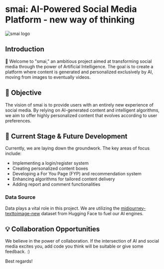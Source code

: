 # smai: AI-Powered Social Media Platform - new way of thinking

![smai logo](https://github.com/MiletaA/smai/assets/92308650/07c00fef-4d72-4c49-9506-4763c0b244cc)

## Introduction
👋 Welcome to "smai," an ambitious project aimed at transforming social media through the power of Artificial Intelligence. The goal is to create a platform where content is generated and personalized exclusively by AI, moving from images to eventually videos.

## 🎯 Objective
The vision of smai is to provide users with an entirely new experience of social media. By relying on AI-generated content and intelligent algorithms, we aim to offer highly personalized content that evolves according to user preferences.

## 🚀 Current Stage & Future Development
Currently, we are laying down the groundwork. The key areas of focus include:
- Implementing a login/register system
- Creating personalized content boxes
- Developing a For You Page (FYP) and recommendation system
- Enhancing algorithms for tailored content delivery
- Adding report and comment functionalities

### Data Source
Data plays a vital role in this project. We are utilizing the [midjourney-texttoimage-new](https://huggingface.co/datasets/nateraw/midjourney-texttoimage-new) dataset from Hugging Face to fuel our AI engines.

## 💡 Collaboration Opportunities
We believe in the power of collaboration. If the intersection of AI and social media excites you, add code you think will be suitable or give some feedback. :)

Best regards!
